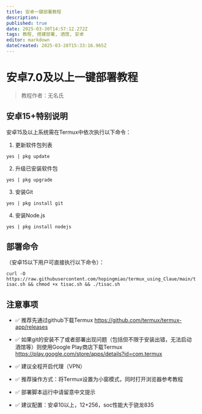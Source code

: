 ```yaml
---
title: 安卓一键部署教程
description: 
published: true
date: 2025-03-30T14:57:12.272Z
tags: 教程, 搭建部署, 酒馆, 安卓
editor: markdown
dateCreated: 2025-03-28T15:33:16.965Z
---
```


# 安卓7.0及以上一键部署教程
> 教程作者：无名氏
## 安卓15+特别说明
安卓15及以上系统需在Termux中依次执行以下命令：

1. 更新软件包列表

`yes | pkg update`

2. 升级已安装软件包

`yes | pkg upgrade`

3. 安装Git

`yes | pkg install git`

4. 安装Node.js

`yes | pkg install nodejs`

## 部署命令
（安卓15以下用户可直接执行以下命令）：

`curl -O https://raw.githubusercontent.com/hopingmiao/termux_using_Claue/main/tisac.sh && chmod +x tisac.sh && ./tisac.sh
`

## 注意事项
- ✅ 推荐先通过github下载Termux
https://github.com/termux/termux-app/releases
- ✅ 如果git的安装不了或者部署出现问题（包括但不限于安装出错，无法启动酒馆等）则使用Google Play商店下载Termux
https://play.google.com/store/apps/details?id=com.termux

- ✅ 建议全程开启代理（VPN）
- ✅ 推荐操作方式：将Termux设置为小窗模式，同时打开浏览器参考教程
- ✅ 部署脚本运行中请留意中文提示
- ✅ 建议配置：安卓10以上，12+256，soc性能大于骁龙835
```